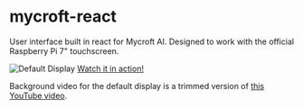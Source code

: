 # mycroft-react

User interface built in react for Mycroft AI.  Designed to work with the official Raspberry Pi 7" touchscreen.


![Default Display](https://i.imgur.com/Y4hwbGN.png)
[Watch it in action!](https://i.imgur.com/Cp0QVHB.mp4)


Background video for the default display is a trimmed version of [this YouTube video](https://www.youtube.com/watch?v=zCN0V130PMg&t=4s).
